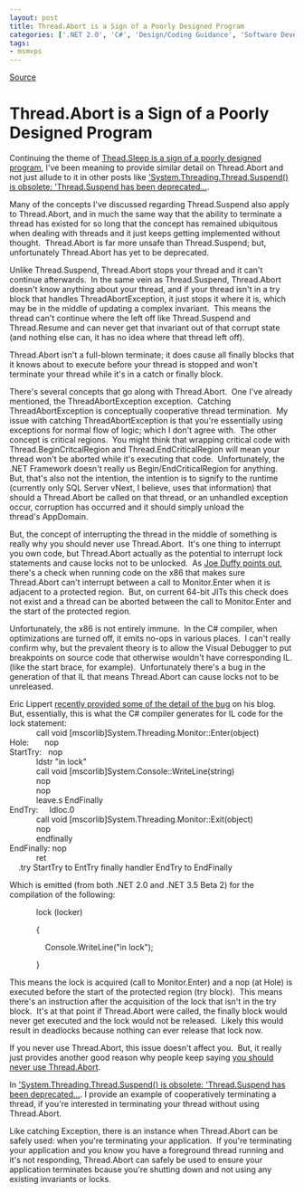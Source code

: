 ```yaml
---
layout: post
title: Thread.Abort is a Sign of a Poorly Designed Program
categories: ['.NET 2.0', 'C#', 'Design/Coding Guidance', 'Software Development']
tags:
- msmvps
---
```

[Source](http://blogs.msmvps.com/peterritchie/2007/08/22/thead-abort-is-a-sign-of-a-poorly-designed-program/ "Permalink to Thread.Abort is a Sign of a Poorly Designed Program")

# Thread.Abort is a Sign of a Poorly Designed Program

Continuing the theme of [Thead.Sleep is a sign of a poorly designed program][1], I've been meaning to provide similar detail on Thread.Abort and not just allude to it in other posts like ['System.Threading.Thread.Suspend() is obsolete: 'Thread.Suspend has been deprecated…][2].

Many of the concepts I've discussed regarding Thread.Suspend also apply to Thread.Abort, and in much the same way that the ability to terminate a thread has existed for so long that the concept has remained ubiquitous when dealing with threads and it just keeps getting implemented without thought.  Thread.Abort is far more unsafe than Thread.Suspend; but, unfortunately Thread.Abort has yet to be deprecated.

Unlike Thread.Suspend, Thread.Abort stops your thread and it can't continue afterwards.  In the same vein as Thread.Suspend, Thread.Abort doesn't know anything about your thread, and if your thread isn't in a try block that handles ThreadAbortException, it just stops it where it is, which may be in the middle of updating a complex invariant.  This means the thread can't continue where the left off like Thread.Suspend and Thread.Resume and can never get that invariant out of that corrupt state (and nothing else can, it has no idea where that thread left off).

Thread.Abort isn't a full-blown terminate; it does cause all finally blocks that it knows about to execute before your thread is stopped and won't terminate your thread while it's in a catch or finally block.

There's several concepts that go along with Thread.Abort.  One I've already mentioned, the ThreadAbortException exception.  Catching ThreadAbortException is conceptually cooperative thread termination.  My issue with catching ThreadAbortException is that you're essentially using exceptions for normal flow of logic; which I don't agree with.  The other concept is critical regions.  You might think that wrapping critical code with Thread.BeginCritcalRegion and Thread.EndCriticalRegion will mean your thread won't be aborted while it's executing that code.  Unfortunately, the .NET Framework doesn't really us Begin/EndCriticalRegion for anything.  But, that's also not the intention, the intention is to signify to the runtime (currently only SQL Server vNext, I believe, uses that information) that should a Thread.Abort be called on that thread, or an unhandled exception occur, corruption has occurred and it should simply unload the thread's AppDomain.

But, the concept of interrupting the thread in the middle of something is really why you should never use Thread.Abort.  It's one thing to interrupt you own code, but Thread.Abort actually as the potential to interrupt lock statements and cause locks not to be unlocked.  As [Joe Duffy points out][3], there's a check when running code on the x86 that makes sure Thread.Abort can't interrupt between a call to Monitor.Enter when it is adjacent to a protected region.  But, on current 64-bit JITs this check does not exist and a thread can be aborted between the call to Monitor.Enter and the start of the protected region.

Unfortunately, the x86 is not entirely immune.  In the C# compiler, when optimizations are turned off, it emits no-ops in various places.  I can't really confirm why, but the prevalent theory is to allow the Visual Debugger to put breakpoints on source code that otherwise wouldn't have corresponding IL. (like the start brace, for example).  Unfortunately there's a bug in the generation of that IL that means Thread.Abort can cause locks not to be unreleased.

Eric Lippert [recently provided some of the detail of the bug][4] on his blog.  But, essentially, this is what the C# compiler generates for IL code for the lock statement:  
            call void [mscorlib]System.Threading.Monitor::Enter(object)  
Hole:       nop   
StartTry:   nop   
            ldstr "in lock"  
            call void [mscorlib]System.Console::WriteLine(string)  
            nop   
            nop   
            leave.s EndFinally  
EndTry:     ldloc.0   
            call void [mscorlib]System.Threading.Monitor::Exit(object)  
            nop   
            endfinally   
EndFinally: nop   
            ret   
    .try StartTry to EntTry finally handler EndTry to EndFinally

Which is emitted (from both .NET 2.0 and .NET 3.5 Beta 2) for the compilation of the following:

  

            lock (locker)

            {

                Console.WriteLine("in lock");

            }

This means the lock is acquired (call to Monitor.Enter) and a nop (at Hole) is executed before the start of the protected region (try block).  This means there's an instruction after the acquisition of the lock that isn't in the try block.  It's at that point if Thread.Abort were called, the finally block would never get executed and the lock would not be released.  Likely this would result in deadlocks because nothing can ever release that lock now.

If you never use Thread.Abort, this issue doesn't affect you.  But, it really just provides another good reason why people keep saying [you should never use Thread.Abort][5].

In ['System.Threading.Thread.Suspend() is obsolete: 'Thread.Suspend has been deprecated…][2]. I provide an example of cooperatively terminating a thread, if you're interested in terminating your thread without using Thread.Abort.

Like catching Exception, there is an instance when Thread.Abort can be safely used: when you're terminating your application.  If you're terminating your application and you know you have a foreground thread running and it's not responding, Thread.Abort can safely be used to ensure your application terminates bcause you're shutting down and not using any existing invariants or locks.

[1]: http://msmvps.com/blogs/peterritchie/archive/2007/04/26/thread-sleep-is-a-sign-of-a-poorly-designed-program.aspx
[2]: http://msmvps.com/blogs/peterritchie/archive/2006/10/13/_2700_System.Threading.Thread.Suspend_280029002700_-is-obsolete_3A00_-_2700_Thread.Suspend-has-been-deprecated_2E002E002E00_.aspx
[3]: http://www.bluebytesoftware.com/blog/2007/01/30/MonitorEnterThreadAbortsAndOrphanedLocks.aspx
[4]: http://blogs.msdn.com/ericlippert/archive/2007/08/17/subtleties-of-c-il-codegen.aspx
[5]: http://tdanecker.blogspot.com/2007/08/do-never-ever-use-threadabort.html

